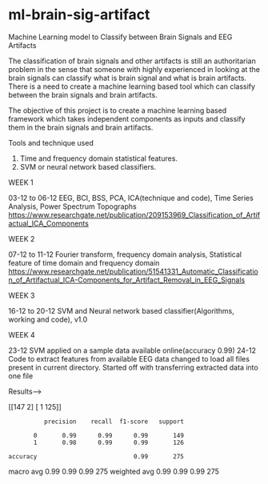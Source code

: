 # ml-brain-sig-artifact

Machine Learning model to Classify between Brain Signals and EEG Artifacts

The classification of brain signals and other artifacts is still an authoritarian
problem in the sense that someone with highly experienced in looking at the brain
signals can classify what is brain signal and what is brain artifacts. There is a need
to create a machine learning based tool which can classify between the brain
signals and brain artifacts.

The objective of this project is to create a machine learning based framework
which takes independent components as inputs and classify them in the brain
signals and brain artifacts.

Tools and technique used
1. Time and frequency domain statistical features.
2. SVM or neural network based classifiers.

WEEK 1

03-12 to 06-12  EEG, BCI, BSS, PCA, ICA(technique and code), Time Series Analysis, Power Spectrum Topographs
https://www.researchgate.net/publication/209153969_Classification_of_Artifactual_ICA_Components

WEEK 2

07-12 to 11-12  Fourier transform, frequency domain analysis, Statistical feature of time domain and frequency domain
https://www.researchgate.net/publication/51541331_Automatic_Classification_of_Artifactual_ICA-Components_for_Artifact_Removal_in_EEG_Signals

WEEK 3

16-12 to 20-12 SVM and Neural network based classifier(Algorithms, working and code), v1.0

WEEK 4

23-12 SVM applied on a sample data available online(accuracy 0.99)
24-12 Code to extract features from available EEG data changed to load all files present in current directory.
Started off with transferring extracted data into one file 

   Results-->
    
[[147   2]
 [  1 125]]
 
              precision    recall  f1-score   support

           0       0.99      0.99      0.99       149
           1       0.98      0.99      0.99       126

    accuracy                           0.99       275
   macro avg       0.99      0.99      0.99       275
weighted avg       0.99      0.99      0.99       275
